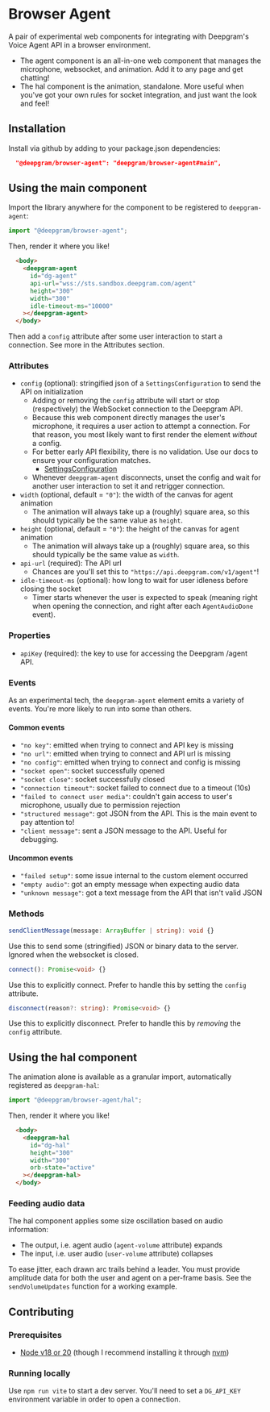 # Browser Agent

A pair of experimental web components for integrating with Deepgram's Voice Agent API in a browser environment.

- The agent component is an all-in-one web component that manages the microphone, websocket, and
  animation. Add it to any page and get chatting!
- The hal component is the animation, standalone. More useful when you've got your own rules for socket
  integration, and just want the look and feel!

## Installation

Install via github by adding to your package.json dependencies:

```json
  "@deepgram/browser-agent": "deepgram/browser-agent#main",
```

## Using the main component

Import the library anywhere for the component to be registered to `deepgram-agent`:

```js
import "@deepgram/browser-agent";
```

Then, render it where you like!

```html
  <body>
    <deepgram-agent
      id="dg-agent"
      api-url="wss://sts.sandbox.deepgram.com/agent"
      height="300"
      width="300"
      idle-timeout-ms="10000"
    ></deepgram-agent>
  </body>
```

Then add a `config` attribute after some user interaction to start a connection. See more in the
Attributes section.

### Attributes


- `config` (optional): stringified json of a `SettingsConfiguration` to send the API on initialization
  - Adding or removing the `config` attribute will start or stop (respectively) the WebSocket
    connection to the Deepgram API.
  - Because this web component directly manages the user's microphone, it requires a user action to
    attempt a connection. For that reason, you most likely want to first render the element
    _without_ a config.
  - For better early API flexibility, there is no validation. Use our docs to ensure your
    configuration matches.
    - [SettingsConfiguration](https://developers.deepgram.com/docs/voice-agent-settings-configuration)
  - Whenever `deepgram-agent` disconnects, unset the config and wait for another user interaction to
    set it and retrigger connection.
- `width` (optional, default = `"0"`): the width of the canvas for agent animation
  - The animation will always take up a (roughly) square area, so this should typically be the same
    value as `height`.
- `height` (optional, default = `"0"`): the height of the canvas for agent animation
  - The animation will always take up a (roughly) square area, so this should typically be the same
    value as `width`.
- `api-url` (required): The API url
  - Chances are you'll set this to `"https://api.deepgram.com/v1/agent"`!
- `idle-timeout-ms` (optional): how long to wait for user idleness before closing the socket
  - Timer starts whenever the user is expected to speak (meaning right when opening the connection,
    and right after each `AgentAudioDone` event).

### Properties

- `apiKey` (required): the key to use for accessing the Deepgram /agent API.

### Events

As an experimental tech, the `deepgram-agent` element emits a variety of events. You're more likely
to run into some than others.

#### Common events

- `"no key"`: emitted when trying to connect and API key is missing
- `"no url"`: emitted when trying to connect and API url is missing
- `"no config"`: emitted when trying to connect and config is missing
- `"socket open"`: socket successfully opened
- `"socket close"`: socket successfully closed
- `"connection timeout"`: socket failed to connect due to a timeout (10s)
- `"failed to connect user media"`: couldn't gain access to user's microphone, usually due to
  permission rejection
- `"structured message"`: got JSON from the API. This is the main event to pay attention to!
- `"client message"`: sent a JSON message to the API. Useful for debugging.

#### Uncommon events

- `"failed setup"`: some issue internal to the custom element occurred
- `"empty audio"`: got an empty message when expecting audio data
- `"unknown message"`: got a text message from the API that isn't valid JSON

### Methods

```ts
sendClientMessage(message: ArrayBuffer | string): void {}
```

Use this to send some (stringified) JSON or binary data to the server. Ignored when the websocket is
closed.

```ts
connect(): Promise<void> {}
```

Use this to explicitly connect. Prefer to handle this by setting the `config` attribute.

```ts
disconnect(reason?: string): Promise<void> {}
```

Use this to explicitly disconnect. Prefer to handle this by _removing_ the `config` attribute.

## Using the hal component

The animation alone is available as a granular import, automatically registered as `deepgram-hal`:

```js
import "@deepgram/browser-agent/hal";
```

Then, render it where you like!

```html
  <body>
    <deepgram-hal
      id="dg-hal"
      height="300"
      width="300"
      orb-state="active"
    ></deepgram-hal>
  </body>
```

### Feeding audio data

The hal component applies some size oscillation based on audio information:

- The output, i.e. agent audio (`agent-volume` attribute) expands
- The input, i.e. user audio (`user-volume` attribute) collapses

To ease jitter, each drawn arc trails behind a leader. You must provide amplitude data for both the
user and agent on a per-frame basis. See the `sendVolumeUpdates` function for a working example.

## Contributing

### Prerequisites

- [Node v18 or 20](https://nodejs.org/en/download/) (though I recommend installing it through
  [nvm](https://github.com/nvm-sh/nvm#installing-and-updating))

### Running locally

Use `npm run vite` to start a dev server. You'll need to set a `DG_API_KEY` environment variable in
order to open a connection.
